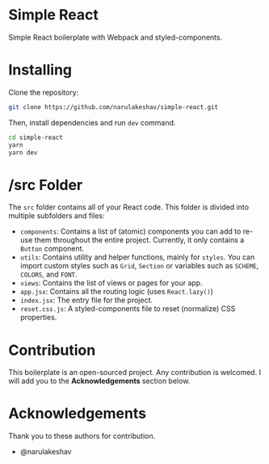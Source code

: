 # Simple React
Simple React boilerplate with Webpack and styled-components.

# Installing
Clone the repository:
```sh
git clone https://github.com/narulakeshav/simple-react.git
```

Then, install dependencies and run `dev` command.
```sh
cd simple-react
yarn
yarn dev
```

# /src Folder
The `src` folder contains all of your React code. This folder is divided into multiple subfolders and files:

* `components`: Contains a list of (atomic) components you can add to re-use them throughout the entire project. Currently, it only contains a `Button` component.
* `utils`: Contains utility and helper functions, mainly for `styles`. You can import custom styles such as `Grid`, `Section` or variables such as `SCHEME`, `COLORS`, and `FONT`.
* `views`: Contains the list of views or pages for your app.
* `app.jsx`: Contains all the routing logic (uses `React.lazy()`)
* `index.jsx`: The entry file for the project.
* `reset.css.js`: A styled-components file to reset (normalize) CSS properties.

# Contribution
This boilerplate is an open-sourced project. Any contribution is welcomed. I will add you to the **Acknowledgements** section below.

# Acknowledgements
Thank you to these authors for contribution.
* @narulakeshav
